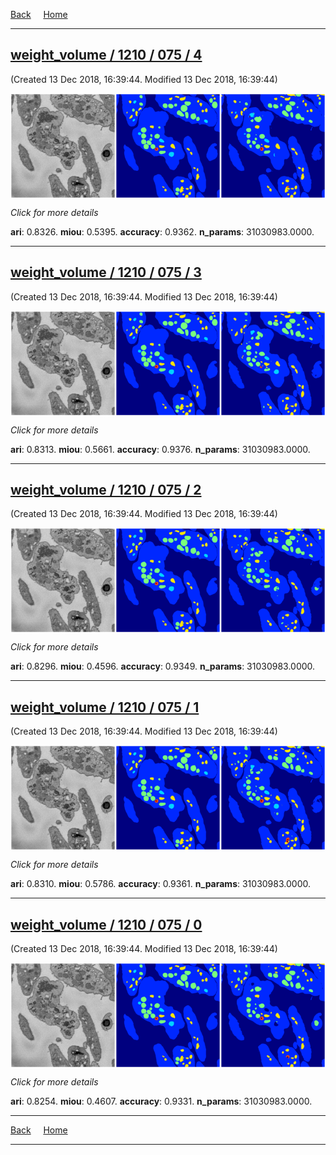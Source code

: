 
[Back](..)&nbsp;&nbsp;&nbsp;&nbsp;&nbsp;[Home](https://leapmanlab.github.io/snapshots)

---

<div class="summary"><a href="4"><h2>weight_volume / 1210 / 075 / 4</h2></a><p>(Created 13 Dec 2018, 16:39:44. Modified 13 Dec 2018, 16:39:44)
</p><a href="4"><img src="4/media/summary.png" align="center"></a><p>
<i>Click for more details</i>
</p></div>

**ari**: 0.8326. **miou**: 0.5395. **accuracy**: 0.9362. **n_params**: 31030983.0000. 

---

<div class="summary"><a href="3"><h2>weight_volume / 1210 / 075 / 3</h2></a><p>(Created 13 Dec 2018, 16:39:44. Modified 13 Dec 2018, 16:39:44)
</p><a href="3"><img src="3/media/summary.png" align="center"></a><p>
<i>Click for more details</i>
</p></div>

**ari**: 0.8313. **miou**: 0.5661. **accuracy**: 0.9376. **n_params**: 31030983.0000. 

---

<div class="summary"><a href="2"><h2>weight_volume / 1210 / 075 / 2</h2></a><p>(Created 13 Dec 2018, 16:39:44. Modified 13 Dec 2018, 16:39:44)
</p><a href="2"><img src="2/media/summary.png" align="center"></a><p>
<i>Click for more details</i>
</p></div>

**ari**: 0.8296. **miou**: 0.4596. **accuracy**: 0.9349. **n_params**: 31030983.0000. 

---

<div class="summary"><a href="1"><h2>weight_volume / 1210 / 075 / 1</h2></a><p>(Created 13 Dec 2018, 16:39:44. Modified 13 Dec 2018, 16:39:44)
</p><a href="1"><img src="1/media/summary.png" align="center"></a><p>
<i>Click for more details</i>
</p></div>

**ari**: 0.8310. **miou**: 0.5786. **accuracy**: 0.9361. **n_params**: 31030983.0000. 

---

<div class="summary"><a href="0"><h2>weight_volume / 1210 / 075 / 0</h2></a><p>(Created 13 Dec 2018, 16:39:44. Modified 13 Dec 2018, 16:39:44)
</p><a href="0"><img src="0/media/summary.png" align="center"></a><p>
<i>Click for more details</i>
</p></div>

**ari**: 0.8254. **miou**: 0.4607. **accuracy**: 0.9331. **n_params**: 31030983.0000. 

---

[Back](..)&nbsp;&nbsp;&nbsp;&nbsp;&nbsp;[Home](https://leapmanlab.github.io/snapshots)

---